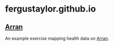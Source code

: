 # fergustaylor.github.io

## [**Arran**](https://fergustaylor.github.io/Arran)
An example exercise mapping health data on [Arran](https://www.google.co.uk/search?q=arran&oq=arran&aqs=chrome..69i57j69i60l3j69i65l2.2702j0j1&sourceid=chrome&ie=UTF-8).
